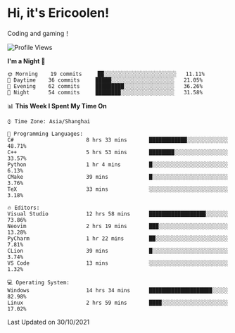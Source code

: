 # Hi, it's Ericoolen!
Coding and gaming！

<!--START_SECTION:waka-->
![Profile Views](http://img.shields.io/badge/Profile%20Views-4-blue)

**I'm a Night 🦉** 

```text
🌞 Morning    19 commits     ██░░░░░░░░░░░░░░░░░░░░░░░   11.11% 
🌆 Daytime    36 commits     █████░░░░░░░░░░░░░░░░░░░░   21.05% 
🌃 Evening    62 commits     █████████░░░░░░░░░░░░░░░░   36.26% 
🌙 Night      54 commits     ████████░░░░░░░░░░░░░░░░░   31.58%

```


📊 **This Week I Spent My Time On** 

```text
⌚︎ Time Zone: Asia/Shanghai

💬 Programming Languages: 
C#                       8 hrs 33 mins       ████████████░░░░░░░░░░░░░   48.71% 
C++                      5 hrs 53 mins       ████████░░░░░░░░░░░░░░░░░   33.57% 
Python                   1 hr 4 mins         █░░░░░░░░░░░░░░░░░░░░░░░░   6.13% 
CMake                    39 mins             █░░░░░░░░░░░░░░░░░░░░░░░░   3.76% 
TeX                      33 mins             ░░░░░░░░░░░░░░░░░░░░░░░░░   3.18%

🔥 Editors: 
Visual Studio            12 hrs 58 mins      ██████████████████░░░░░░░   73.86% 
Neovim                   2 hrs 19 mins       ███░░░░░░░░░░░░░░░░░░░░░░   13.28% 
PyCharm                  1 hr 22 mins        ██░░░░░░░░░░░░░░░░░░░░░░░   7.81% 
CLion                    39 mins             █░░░░░░░░░░░░░░░░░░░░░░░░   3.74% 
VS Code                  13 mins             ░░░░░░░░░░░░░░░░░░░░░░░░░   1.32%

💻 Operating System: 
Windows                  14 hrs 34 mins      ████████████████████░░░░░   82.98% 
Linux                    2 hrs 59 mins       ████░░░░░░░░░░░░░░░░░░░░░   17.02%

```


 Last Updated on 30/10/2021
<!--END_SECTION:waka-->

